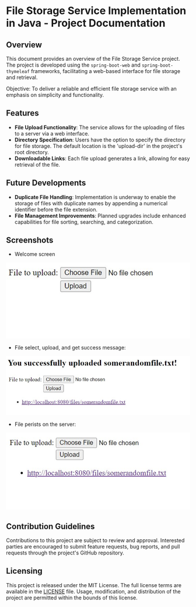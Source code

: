 # File Storage Service Implementation in Java - Project Documentation

## Overview
This document provides an overview of the File Storage Service project. The project is developed using the `spring-boot-web` and `spring-boot-thymeleaf` frameworks, facilitating a web-based interface for file storage and retrieval.

Objective: To deliver a reliable and efficient file storage service with an emphasis on simplicity and functionality.

## Features
- **File Upload Functionality**: The service allows for the uploading of files to a server via a web interface.
- **Directory Specification**: Users have the option to specify the directory for file storage. The default location is the 'upload-dir' in the project's root directory.
- **Downloadable Links**: Each file upload generates a link, allowing for easy retrieval of the file.

## Future Developments
- **Duplicate File Handling**: Implementation is underway to enable the storage of files with duplicate names by appending a numerical identifier before the file extension.
- **File Management Improvements**: Planned upgrades include enhanced capabilities for file sorting, searching, and categorization.

## Screenshots
- Welcome screen

![Welcome screen](./welcome-screen.jpg)

- File select, upload, and get success message:

![File select and success message](./file-select-and-success-message.jpg)

- File perists on the server:

![File persist on refresh](./file-persist-on-refresh.jpg)

## Contribution Guidelines
Contributions to this project are subject to review and approval. Interested parties are encouraged to submit feature requests, bug reports, and pull requests through the project's GitHub repository.

## Licensing
This project is released under the MIT License. The full license terms are available in the [LICENSE](LICENSE) file. Usage, modification, and distribution of the project are permitted within the bounds of this license.
